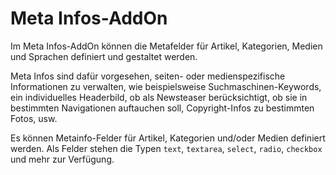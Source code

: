 # Meta Infos-AddOn

Im Meta Infos-AddOn können die Metafelder für Artikel, Kategorien, Medien und Sprachen definiert und gestaltet werden.

Meta Infos sind dafür vorgesehen, seiten- oder medienspezifische Informationen zu verwalten, wie beispielsweise Suchmaschinen-Keywords, ein individuelles Headerbild, ob als Newsteaser berücksichtigt, ob sie in bestimmten Navigationen auftauchen soll, Copyright-Infos zu bestimmten Fotos, usw.

Es können Metainfo-Felder für Artikel, Kategorien und/oder Medien definiert werden. 
Als Felder stehen die Typen `text`, `textarea`, `select`, `radio`, `checkbox` und mehr zur Verfügung.
